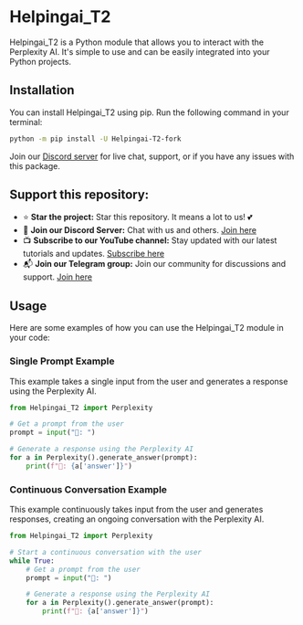 # Helpingai_T2

Helpingai_T2 is a Python module that allows you to interact with the Perplexity AI. It's simple to use and can be easily integrated into your Python projects.

## Installation

You can install Helpingai_T2 using pip. Run the following command in your terminal:

```bash
python -m pip install -U Helpingai-T2-fork
```

Join our [Discord server](https://discord.gg/3fJENZMzqY) for live chat, support, or if you have any issues with this package.

## Support this repository:
- ⭐ **Star the project:** Star this repository. It means a lot to us! 💕
- 🎉 **Join our Discord Server:** Chat with us and others. [Join here](https://discord.gg/3fJENZMzqY)
- 📺 **Subscribe to our YouTube channel:** Stay updated with our latest tutorials and updates. [Subscribe here](https://youtube.com/@OEvortex?si=-NVlePE4S6jFAVBx)
- 📬 **Join our Telegram group:** Join our community for discussions and support. [Join here](https://t.me/+DjtjCbsEV7k3NDll)


## Usage

Here are some examples of how you can use the Helpingai_T2 module in your code:

### Single Prompt Example

This example takes a single input from the user and generates a response using the Perplexity AI.

```python
from Helpingai_T2 import Perplexity

# Get a prompt from the user
prompt = input("👦: ")

# Generate a response using the Perplexity AI
for a in Perplexity().generate_answer(prompt):
    print(f"🤖: {a['answer']}")
```

### Continuous Conversation Example

This example continuously takes input from the user and generates responses, creating an ongoing conversation with the Perplexity AI.

```python
from Helpingai_T2 import Perplexity

# Start a continuous conversation with the user
while True:
    # Get a prompt from the user
    prompt = input("👦: ")

    # Generate a response using the Perplexity AI
    for a in Perplexity().generate_answer(prompt):
        print(f"🤖: {a['answer']}")
```

